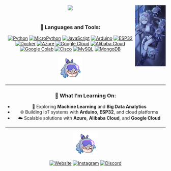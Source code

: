 <div align="center">
<img src="https://github.com/bayusegara27/bayusegara27/blob/main/assets/silver-full.jpg?raw=true" width="19%" align="right" />
  
<img src="https://readme-typing-svg.demolab.com?font=Inconsolata&weight=500&size=50&duration=3000&pause=150&color=3776AB&center=true&vCenter=true&multiline=true&repeat=false&random=false&width=1300&height=140&lines=Hello+there!;I'm+a+developer+passionate+about+tech+%F0%9F%91%8B" width="70%" />
<br><br>


### 🚀 Languages and Tools:
[![Python](https://img.shields.io/badge/Python-FFD43B?style=flat&logo=python&logoColor=darkgreen)](https://www.python.org)
[![MicroPython](https://img.shields.io/badge/MicroPython-2C3E50?style=flat&logo=python&logoColor=white)](https://micropython.org)
[![JavaScript](https://img.shields.io/badge/JavaScript-323330?style=flat&logo=javascript&logoColor=F7DF1E)](https://developer.mozilla.org/en-US/docs/Web/JavaScript)
[![Arduino](https://img.shields.io/badge/Arduino-00979D?style=flat&logo=arduino&logoColor=white)](https://www.arduino.cc)
[![ESP32](https://img.shields.io/badge/ESP32-1C1E20?style=flat&logo=esphome&logoColor=white)](https://www.espressif.com/en/products/socs/esp32)
[![Docker](https://img.shields.io/badge/Docker-2496ED?style=flat&logo=docker&logoColor=white)](https://www.docker.com)
[![Azure](https://img.shields.io/badge/Microsoft_Azure-0078D7?style=flat&logo=microsoft-azure&logoColor=white)](https://azure.microsoft.com)
[![Google Cloud](https://img.shields.io/badge/Google_Cloud-4285F4?style=flat&logo=google-cloud&logoColor=white)](https://cloud.google.com)
[![Alibaba Cloud](https://img.shields.io/badge/Alibaba_Cloud-FF6A00?style=flat&logo=alibaba-cloud&logoColor=white)](https://www.alibabacloud.com)
[![Google Colab](https://img.shields.io/badge/Google_Colab-F9AB00?style=flat&logo=google-colab&logoColor=white)](https://colab.research.google.com)
[![Cisco](https://img.shields.io/badge/Cisco-1BA0D7?style=flat&logo=cisco&logoColor=white)](https://www.cisco.com)
[![MySQL](https://img.shields.io/badge/MySQL-4479A1?style=flat&logo=mysql&logoColor=white)](https://www.mysql.com)
[![MongoDB](https://img.shields.io/badge/MongoDB-47A248?style=flat&logo=mongodb&logoColor=white)](https://www.mongodb.com)

<img src="https://github.com/bayusegara27/bayusegara27/blob/main/assets/siwot.gif?raw=true" width="15%" align="center"> 

---
### 🌟 What I’m Learning On:
- 🤖 Exploring **Machine Learning** and **Big Data Analytics**
- 🌐 Building IoT systems with **Arduino**, **ESP32**, and cloud platforms
- ☁️ Scalable solutions with **Azure**, **Alibaba Cloud**, and **Google Cloud**

---
<img src="https://github.com/bayusegara27/bayusegara27/blob/main/assets/siwot.gif?raw=true" width="15%" align="center"> 

[![Website](https://img.shields.io/badge/website-0A66C2?style=flat)](https://nakumi.my.id)
[![Instagram](https://img.shields.io/badge/Instagram-E4405F?style=flat&logo=instagram&logoColor=white)](https://instagram.com/nakumuy)
[![Discord](https://img.shields.io/badge/Discord-5865F2?style=flat&logo=discord&logoColor=white)](https://discord.com/users/nakumi)
</div>
